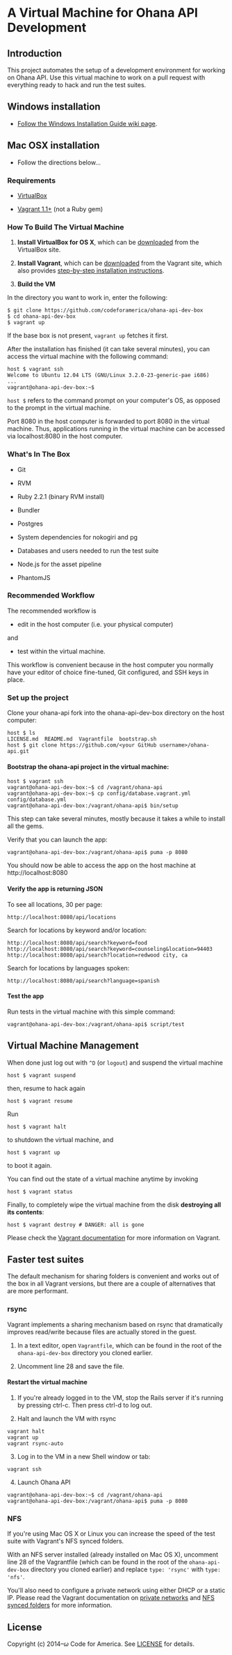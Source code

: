 # A Virtual Machine for Ohana API Development

## Introduction
This project automates the setup of a development environment for working on Ohana API. Use this virtual machine to work on a pull request with everything ready to hack and run the test suites.

## Windows installation
* [Follow the Windows Installation Guide wiki page](https://github.com/codeforamerica/ohana-api-dev-box/wiki/Ohana-API-virtual-machine-installation-guide-for-Windows).

## Mac OSX installation
* Follow the directions below...

### Requirements
* [VirtualBox](https://www.virtualbox.org)

* [Vagrant 1.1+](http://vagrantup.com) (not a Ruby gem)

### How To Build The Virtual Machine
1. **Install VirtualBox for OS X**, which can be [downloaded](https://www.virtualbox.org/wiki/Downloads) from the VirtualBox site.

2. **Install Vagrant**, which can be [downloaded](http://www.vagrantup.com/downloads.html) from the Vagrant site, which also provides [step-by-step installation instructions](http://docs.vagrantup.com/v2/getting-started/index.html).

3. **Build the VM**

  In the directory you want to work in, enter the following:

  ```
  $ git clone https://github.com/codeforamerica/ohana-api-dev-box
  $ cd ohana-api-dev-box
  $ vagrant up
  ```

If the base box is not present, `vagrant up` fetches it first.

After the installation has finished (it can take several minutes), you can access the virtual machine with the following command:

    host $ vagrant ssh
    Welcome to Ubuntu 12.04 LTS (GNU/Linux 3.2.0-23-generic-pae i686)
    ...
    vagrant@ohana-api-dev-box:~$

`host $` refers to the command prompt on your computer's OS, as opposed to the prompt in the virtual machine.

Port 8080 in the host computer is forwarded to port 8080 in the virtual machine. Thus, applications running in the virtual machine can be accessed via localhost:8080 in the host computer.

### What's In The Box
* Git

* RVM

* Ruby 2.2.1 (binary RVM install)

* Bundler

* Postgres

* System dependencies for nokogiri and pg

* Databases and users needed to run the test suite

* Node.js for the asset pipeline

* PhantomJS

### Recommended Workflow
The recommended workflow is

* edit in the host computer (i.e. your physical computer)

and

* test within the virtual machine.

This workflow is convenient because in the host computer you normally have your editor of choice fine-tuned, Git configured, and SSH keys in place.

### Set up the project
Clone your ohana-api fork into the ohana-api-dev-box directory on the host computer:

    host $ ls
    LICENSE.md  README.md  Vagrantfile  bootstrap.sh
    host $ git clone https://github.com/<your GitHub username>/ohana-api.git

#### Bootstrap the ohana-api project in the virtual machine:

    host $ vagrant ssh
    vagrant@ohana-api-dev-box:~$ cd /vagrant/ohana-api
    vagrant@ohana-api-dev-box:~$ cp config/database.vagrant.yml config/database.yml
    vagrant@ohana-api-dev-box:/vagrant/ohana-api$ bin/setup

This step can take several minutes, mostly because it takes a while to install all the gems.

Verify that you can launch the app:

    vagrant@ohana-api-dev-box:/vagrant/ohana-api$ puma -p 8080

You should now be able to access the app on the host machine at
http://localhost:8080

#### Verify the app is returning JSON
To see all locations, 30 per page:

    http://localhost:8080/api/locations

Search for locations by keyword and/or location:

    http://localhost:8080/api/search?keyword=food
    http://localhost:8080/api/search?keyword=counseling&location=94403
    http://localhost:8080/api/search?location=redwood city, ca

Search for locations by languages spoken:

    http://localhost:8080/api/search?language=spanish

#### Test the app

Run tests in the virtual machine with this simple command:

    vagrant@ohana-api-dev-box:/vagrant/ohana-api$ script/test

## Virtual Machine Management

When done just log out with `^D` (or `logout`) and suspend the virtual machine

    host $ vagrant suspend

then, resume to hack again

    host $ vagrant resume

Run

    host $ vagrant halt

to shutdown the virtual machine, and

    host $ vagrant up

to boot it again.

You can find out the state of a virtual machine anytime by invoking

    host $ vagrant status

Finally, to completely wipe the virtual machine from the disk **destroying all its contents**:

    host $ vagrant destroy # DANGER: all is gone

Please check the [Vagrant documentation](http://docs.vagrantup.com/v2/) for more information on Vagrant.

## Faster test suites

The default mechanism for sharing folders is convenient and works out of the
box in all Vagrant versions, but there are a couple of alternatives that are
more performant.

### rsync

Vagrant implements a sharing mechanism based on rsync that dramatically
improves read/write because files are actually stored in the guest.

1. In a text editor, open `Vagrantfile`, which can be found in the root of
the `ohana-api-dev-box` directory you cloned earlier.

2. Uncomment line 28 and save the file.

#### Restart the virtual machine
1. If you're already logged in to the VM, stop the Rails server if it's
running by pressing ctrl-c. Then press ctrl-d to log out.

2. Halt and launch the VM with rsync
 ```
 vagrant halt
 vagrant up
 vagrant rsync-auto
 ```

3. Log in to the VM in a new Shell window or tab:
 ```
 vagrant ssh
 ```

4. Launch Ohana API
 ```
 vagrant@ohana-api-dev-box:~$ cd /vagrant/ohana-api
 vagrant@ohana-api-dev-box:/vagrant/ohana-api$ puma -p 8080
 ```

### NFS

If you're using Mac OS X or Linux you can increase the speed of the test suite with Vagrant's NFS synced folders.

With an NFS server installed (already installed on Mac OS X), uncomment line
28 of the Vagrantfile (which can be found in the root  of the
`ohana-api-dev-box` directory you cloned earlier) and replace `type: 'rsync'`
with `type: 'nfs'`.

You'll also need to configure a private network using either DHCP or a static IP.
Please read the Vagrant documentation on [private networks](http://docs.vagrantup.com/v2/networking/private_network.html) and [NFS synced folders](http://docs.vagrantup.com/v2/synced-folders/nfs.html) for more information.

## License

Copyright (c) 2014–<i>ω</i> Code for America. See [LICENSE](https://github.com/codeforamerica/ohana-api-dev-box/blob/master/LICENSE.md) for details.
